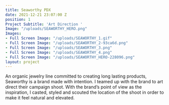 ```yaml
---
title: Seaworthy PDX
date: 2021-12-21 23:07:00 Z
position: 1
Project Subtitle: 'Art Direction '
Image: "/uploads/SEAWORTHY_HERO.png"
Images:
- Full Screen Image: "/uploads/SEAWORTHY_1.gif"
- Full Screen Image: "/uploads/SEAWORTHY_2-93ca6d.png"
- Full Screen Image: "/uploads/SEAWORTHY_3.png"
- Full Screen Image: "/uploads/SEAWORTHY_4.png"
- Full Screen Image: "/uploads/SEAWORTHY_HERO-228096.png"
layout: project
---
```


An organic jewelry line committed to creating long lasting products, Seaworthy is a brand made with intention. I teamed up with the brand to art direct their campaign shoot. With the brand’s point of view as the inspiration, I casted, styled and scouted the location of the shoot in order to make it feel natural and elevated.